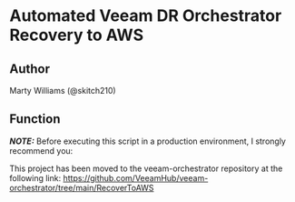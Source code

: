 # Automated Veeam DR Orchestrator Recovery to AWS 

## Author

Marty Williams (@skitch210)

## Function

***NOTE:*** Before executing this script in a production environment, I strongly recommend you:

This project has been moved to the veeam-orchestrator repository at the following link:
https://github.com/VeeamHub/veeam-orchestrator/tree/main/RecoverToAWS

